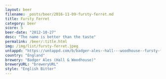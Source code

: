 ```yaml
---
layout: beer
filename: _posts/beer/2016-11-09-fursty-ferret.md
title: Fursty Ferret
category: beer
score: 5
beer-date: "2012-10-27"
desc: "The name is better than the taste"
permalink: /beer/:title.html
img: /img/list/fursty-ferret.jpeg
untappd: "https://untappd.com/b/badger-ales--hall---woodhouse--fursty-ferret/8932"
country: "England"
brewery: "Badger Ales (Hall & Woodhouse)"
breweryURL: "breweryURL"
style: "English Bitter"
---
```

